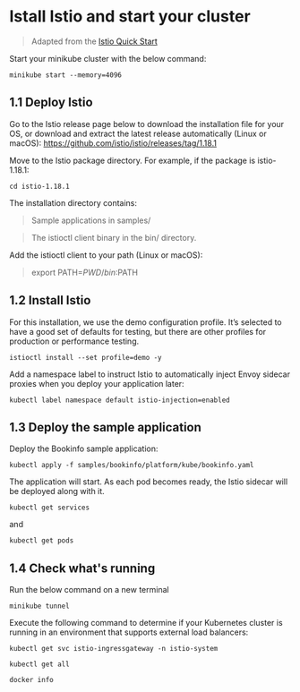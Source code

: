 # Istall Istio and start your cluster

> Adapted from the [Istio Quick Start](https://istio.io/docs/setup/kubernetes/quick-start/)

Start your minikube cluster with the below command:
```
minikube start --memory=4096
```
## 1.1 Deploy Istio

Go to the Istio release page below to download the installation file for your OS, or download and extract the latest release automatically (Linux or macOS):
https://github.com/istio/istio/releases/tag/1.18.1

Move to the Istio package directory. For example, if the package is istio-1.18.1:
```
cd istio-1.18.1
```
The installation directory contains:

>Sample applications in samples/

>The istioctl client binary in the bin/ directory.

Add the istioctl client to your path (Linux or macOS):

>export PATH=$PWD/bin:$PATH


## 1.2 Install Istio

For this installation, we use the demo configuration profile. It’s selected to have a good set of defaults for testing, but there are other profiles for production or performance testing.


```
istioctl install --set profile=demo -y
```
Add a namespace label to instruct Istio to automatically inject Envoy sidecar proxies when you deploy your application later:

```
kubectl label namespace default istio-injection=enabled
```

## 1.3 Deploy the sample application

Deploy the Bookinfo sample application:

```
kubectl apply -f samples/bookinfo/platform/kube/bookinfo.yaml
```

The application will start. As each pod becomes ready, the Istio sidecar will be deployed along with it.

```
kubectl get services
```
and

```
kubectl get pods
```


## 1.4 Check what's running

Run the below command on a new terminal
```
minikube tunnel
```
Execute the following command to determine if your Kubernetes cluster is running in an environment that supports external load balancers:
```
kubectl get svc istio-ingressgateway -n istio-system
```

```
kubectl get all

docker info
```
